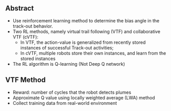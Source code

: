 ## Abstract
* Use reinforcement learning method to determine the bias angle in the track-out behavior. 
* Two RL methods, namely virtual trail following (VTF) and collaborative VTF (cVTF):
  * In VTF, the action-value is generalized from recently stored instances of successful Track-out activities;
  * In cVTF, multiple robots store their own instances, and learn from the stored instances
* The RL algorithm is Q-learning (Not Deep Q network)

## VTF Method
* Reward: number of cycles that the robot detects plumes
* Approximate Q value using locally weighted average (LWA) method
* Collect training data from real-world environment

